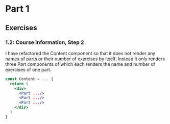 # **Part 1**

## **Exercises**

### **1.2:** Course Information, Step 2

I have refactored the Content component so that it does not render any names of parts or their number of exercises by itself. Instead it only renders three Part components of which each renders the name and number of exercises of one part.

```jsx
const Content = ... {
  return (
    <div>
      <Part .../>
      <Part .../>
      <Part .../>
    </div>
  )
}
```
